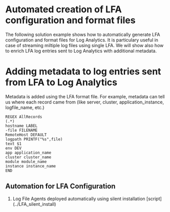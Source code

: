 # Automated creation of LFA configuration and format files
The following solution example shows how to automatically generate LFA configuration and format files for Log Analytics. It is particulary useful in case of streaming miltiple log files using single LFA.
We will show also how to enrich LFA log entries sent to Log Analytics with additional metadata.

# Adding metadata to log entries sent from LFA to Log Analytics
Metadata is added using the LFA format file. For example, metadata can tell us where each record came from (like server, cluster, application_instance, logfile_name, etc.) 
```
REGEX AllRecords
(.*)
hostname LABEL
-file FILENAME
RemoteHost DEFAULT
logpath PRINTF("%s",file)
text $1
env DEV
app application_name
cluster cluster_name
module module_name
instance instance_name
END
```

## Automation for LFA Configuration
1. Log File Agents deployed automatically using silent installation [script] (../LFA_silent_install)
